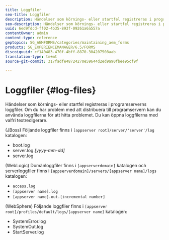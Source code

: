 ```yaml
---
title: Loggfiler
seo-title: Loggfiler
description: Händelser som körnings- eller startfel registreras i programserverns loggfiler, som kan öppnas med valfri textredigerare.
seo-description: Händelser som körnings- eller startfel registreras i programserverns loggfiler, som kan öppnas med valfri textredigerare.
uuid: 6ed9fdcd-ff02-4b35-893f-09261a6a557a
contentOwner: admin
content-type: reference
geptopics: SG_AEMFORMS/categories/maintaining_aem_forms
products: SG_EXPERIENCEMANAGER/6.5/FORMS
discoiquuid: cf140483-470f-4bff-8870-304207508aab
translation-type: tm+mt
source-git-commit: 317fadfe48724270e59644d2ed9a90fbee95cf9f

---
```



# Loggfiler {#log-files}

Händelser som körnings- eller startfel registreras i programserverns loggfiler. Om du har problem med att distribuera till programservern kan du använda loggfilerna för att hitta problemet. Du kan öppna loggfilerna med valfri textredigerare.

(JBoss) Följande loggfiler finns i `[appserver root]/server/'server'/log` katalogen:

* boot.log
* server.log.*[yyyy-mm-dd]*
* server.log

(WebLogic) Domänloggfiler finns i `[appserverdomain]` katalogen och serverloggfiler finns i `[appserverdomain]/servers/[appserver name]/logs` katalogen:

* `access.log`
* `[appserver name].log`
* `[appserver name].out.[incremental number]`

(WebSphere) Följande loggfiler finns i `[appserver root]/profiles/default/logs/[appserver name]` katalogen:

* SystemError.log
* SystemOut.log
* StartServer.log

